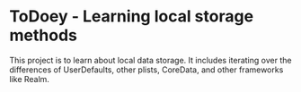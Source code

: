 #  ToDoey - Learning local storage methods

This project is to learn about local data storage. It includes iterating over the differences
of UserDefaults, other plists, CoreData, and other frameworks like Realm.


